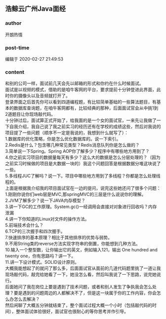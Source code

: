## 浩鲸云广州Java面经
### author 
开朗热情
### post-time 

编辑于  2020-02-27 21:49:53
### content 
<div class="post-topic-des nc-post-content">
 <div>
  和别的公司一样，面试前几天会先以邮箱的形式和你约在什么时候面试。
 </div>
 <div>
  面试是以视频的模式，借助的是咱牛客网的平台，要求提前十分钟登进此界面，此时你的摄像头以及音频就打开了。
 </div>
 <div>
  登录界面之后首先你可以看到四道编程题，有比较简单基础的一些算法题目，有基本的数据库查询题，在咱牛客网都有，比较经典的那种，后面面试官会从中挑1到2道题目让你现场敲代码。
 </div>
 <div>
  十分钟过后，面试算正式开始了，给我面的是一个女的面试官，一来先让我做了一下自我介绍，我自己说了我之前实习的经历还有在学校的成绩这些，然后对我说的项目提了一些问题（顺序不一定是我说的，我想到什么就写了）：
 </div>
 <div>
  1.数据库的优化策略，你是怎么优化数据库的。说一下索引。
 </div>
 <div>
  2.Redis是什么？包含哪几种常见类型？Redis消息队列你是怎么做的？
 </div>
 <div>
  3.简单说一下Spring。Spring AOP你了解多少？程序中有哪些地方用到了？
 </div>
 <div>
  4.你之前实习项目的数据量每天有多少？这么大的数据是怎么分层处理的？（因为之前实习时候做的项目是大数据一块的）我这个问题回答是根据数据分堆这块说了一些。
 </div>
 <div>
  5.多线程JUC了解吗？说一下。项目中哪些地方用到了多线程？你都是怎么处理线程的。
 </div>
 <div>
  上面是根据我介绍我的项目面试官在一边的提问，说完这些她还问了很多个问题：
 </div>
 <div>
  1.刚刚你说你们web层是MVC,那springMVC的三层是什么说说你的理解。
 </div>
 <div>
  2.JVM了解多少？说一下JAVA内存模型？
 </div>
 <div>
  3.讲一下GC的工作原理。System.gc()一经调用会直接对对象进行回收吗？内存泄漏
 </div>
 <div>
  4.讲一下你知道的Linux对文件的操作方法。
 </div>
 <div>
  5.前端技术会什么？
 </div>
 <div>
  6.TCP的三次握手和四次握手。
 </div>
 <div>
  7.快速排序的基本原理？相比于其他排序的优势与弱势。
 </div>
 <div>
  9.不用String类的reverse方法实现字符串的倒置，你能想到几种方法。
 </div>
 <div>
  10.输入一个整型数，让你输出它的英文，例如输入121，输出 One hundred and twenty one，你有思路吗？讲一下。
 </div>
 <div>
  11.讲一下设计模式。SOLID设计原则。
 </div>
 <div>
  大概我能想起了的就问了那么多，后面面试官从面前的几道代码题里挑了一道让我现场敲代码，敲完给她看了一下，她没怎么看，然后叫我说了一下思路，说完她说行。
 </div>
 <div>
  后面她问了我在岗位上要是遇到了技术问题，或者和别人发生了争执我会怎么处理？要是遇到的问题周边的人都解决不了，但是这一块属于你的工作内容，你会怎么办怎么去解决？
 </div>
 <div>
  然后闲聊了大概五分钟就结束了，整个面试过程大概一个小时（包括敲代码的时间），整体面试体验很好，面试官也很耐心的等你思考并作引导。
 </div>
 <div>
  <br/>
 </div>
</div>
